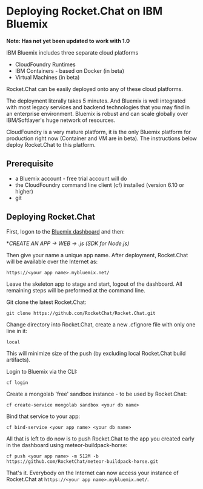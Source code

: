 # Deploying Rocket.Chat on IBM Bluemix

**Note: Has not yet been updated to work with 1.0**

IBM Bluemix includes three separate cloud platforms

- CloudFoundry Runtimes
- IBM Containers - based on Docker (in beta)
- Virtual Machines (in beta)

Rocket.Chat can be easily deployed onto any of these cloud platforms.

The deployment literally takes 5 minutes. And Bluemix is well integrated with most legacy services and backend technologies that you may find in an enterprise environment. Bluemix is robust and can scale globally over IBM/Softlayer's huge network of resources.

CloudFoundry is a very mature platform, it is the only Bluemix platform for production right now (Container and VM are in beta). The instructions below deploy Rocket.Chat to this platform.

## Prerequisite

- a Bluemix account - free trial account will do
- the CloudFoundry command line client (cf) installed (version 6.10 or higher)
- git

## Deploying Rocket.Chat

First, logon to the [Bluemix dashboard](http://www.bluemix.net/) and then:

**CREATE AN APP -> WEB  -> .js (SDK for Node.js)*

Then give your name a unique app name. After deployment, Rocket.Chat will be available over the Internet as:

```
https://<your app name>.mybluemix.net/
```

Leave the skeleton app to stage and start, logout of the dashboard. All remaining steps will be preformed at the command line.

Git clone the latest Rocket.Chat:

```
git clone https://github.com/RocketChat/Rocket.Chat.git
```

Change directory into Rocket.Chat, create a new .cfignore file with only one line in it:

```
local
```

This will minimize size of the push (by excluding local Rocket.Chat build artifacts).

Login to Bluemix via the CLI:

```
cf login
```

Create a mongolab 'free' sandbox instance - to be used by Rocket.Chat:

```
cf create-service mongolab sandbox <your db name>
```

Bind that service to your app:

```
cf bind-service <your app name> <your db name>
```

All that is left to do now is to push Rocket.Chat to the app you created early in the dashboard using meteor-buildpack-horse:

```
cf push <your app name> -m 512M -b https://github.com/RocketChat/meteor-buildpack-horse.git
```

That's it. Everybody on the Internet can now access your instance of Rocket.Chat at `https://<your app name>.mybluemix.net/`.
